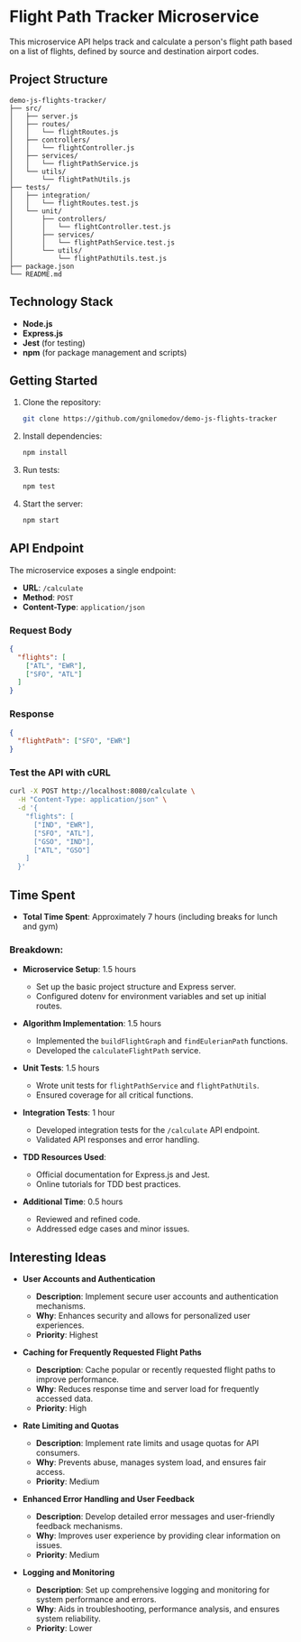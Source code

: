 # Flight Path Tracker Microservice

This microservice API helps track and calculate a person's flight path based on a list of flights, defined by source and destination airport codes.

## Project Structure

```
demo-js-flights-tracker/
├── src/
│   ├── server.js
│   ├── routes/
│   │   └── flightRoutes.js
│   ├── controllers/
│   │   └── flightController.js
│   ├── services/
│   │   └── flightPathService.js
│   └── utils/
│       └── flightPathUtils.js
├── tests/
│   ├── integration/
│   │   └── flightRoutes.test.js
│   └── unit/
│       ├── controllers/
│       │   └── flightController.test.js
│       ├── services/
│       │   └── flightPathService.test.js
│       └── utils/
│           └── flightPathUtils.test.js
├── package.json
└── README.md
```

## Technology Stack

- **Node.js**
- **Express.js**
- **Jest** (for testing)
- **npm** (for package management and scripts)

## Getting Started

1. Clone the repository:
   ```sh
   git clone https://github.com/gnilomedov/demo-js-flights-tracker
   ```
2. Install dependencies:
   ```sh
   npm install
   ```
3. Run tests:
   ```sh
   npm test
   ```
4. Start the server:
   ```sh
   npm start
   ```

## API Endpoint

The microservice exposes a single endpoint:

- **URL**: `/calculate`
- **Method**: `POST`
- **Content-Type**: `application/json`

### Request Body

```json
{
  "flights": [
    ["ATL", "EWR"],
    ["SFO", "ATL"]
  ]
}
```

### Response

```json
{
  "flightPath": ["SFO", "EWR"]
}
```

### Test the API with cURL

```sh
curl -X POST http://localhost:8080/calculate \
  -H "Content-Type: application/json" \
  -d '{
    "flights": [
      ["IND", "EWR"],
      ["SFO", "ATL"],
      ["GSO", "IND"],
      ["ATL", "GSO"]
    ]
  }'
```

## Time Spent

- **Total Time Spent**: Approximately 7 hours (including breaks for lunch and gym)

### Breakdown:
- **Microservice Setup**: 1.5 hours
  - Set up the basic project structure and Express server.
  - Configured dotenv for environment variables and set up initial routes.

- **Algorithm Implementation**: 1.5 hours
  - Implemented the `buildFlightGraph` and `findEulerianPath` functions.
  - Developed the `calculateFlightPath` service.

- **Unit Tests**: 1.5 hours
  - Wrote unit tests for `flightPathService` and `flightPathUtils`.
  - Ensured coverage for all critical functions.

- **Integration Tests**: 1 hour
  - Developed integration tests for the `/calculate` API endpoint.
  - Validated API responses and error handling.

- **TDD Resources Used**:
  - Official documentation for Express.js and Jest.
  - Online tutorials for TDD best practices.

- **Additional Time**: 0.5 hours
  - Reviewed and refined code.
  - Addressed edge cases and minor issues.

## Interesting Ideas

- **User Accounts and Authentication**
  - **Description**: Implement secure user accounts and authentication mechanisms.
  - **Why**: Enhances security and allows for personalized user experiences.
  - **Priority**: Highest

- **Caching for Frequently Requested Flight Paths**
  - **Description**: Cache popular or recently requested flight paths to improve performance.
  - **Why**: Reduces response time and server load for frequently accessed data.
  - **Priority**: High

- **Rate Limiting and Quotas**
  - **Description**: Implement rate limits and usage quotas for API consumers.
  - **Why**: Prevents abuse, manages system load, and ensures fair access.
  - **Priority**: Medium

- **Enhanced Error Handling and User Feedback**
  - **Description**: Develop detailed error messages and user-friendly feedback mechanisms.
  - **Why**: Improves user experience by providing clear information on issues.
  - **Priority**: Medium

- **Logging and Monitoring**
  - **Description**: Set up comprehensive logging and monitoring for system performance and errors.
  - **Why**: Aids in troubleshooting, performance analysis, and ensures system reliability.
  - **Priority**: Lower
